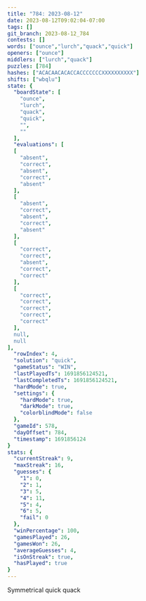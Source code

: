 ```yaml
---
title: "784: 2023-08-12"
date: 2023-08-12T09:02:04-07:00
tags: []
git_branch: 2023-08-12_784
contests: []
words: ["ounce","lurch","quack","quick"]
openers: ["ounce"]
middlers: ["lurch","quack"]
puzzles: [784]
hashes: ["ACACAACACACCACCCCCCCXXXXXXXXXX"]
shifts: ["wbqlu"]
state: {
  "boardState": [
    "ounce",
    "lurch",
    "quack",
    "quick",
    "",
    ""
  ],
  "evaluations": [
  [
    "absent",
    "correct",
    "absent",
    "correct",
    "absent"
  ],
  [
    "absent",
    "correct",
    "absent",
    "correct",
    "absent"
  ],
  [
    "correct",
    "correct",
    "absent",
    "correct",
    "correct"
  ],
  [
    "correct",
    "correct",
    "correct",
    "correct",
    "correct"
  ],
  null,
  null
],
  "rowIndex": 4,
  "solution": "quick",
  "gameStatus": "WIN",
  "lastPlayedTs": 1691856124521,
  "lastCompletedTs": 1691856124521,
  "hardMode": true,
  "settings": {
    "hardMode": true,
    "darkMode": true,
    "colorblindMode": false
  },
  "gameId": 578,
  "dayOffset": 784,
  "timestamp": 1691856124
}
stats: {
  "currentStreak": 9,
  "maxStreak": 16,
  "guesses": {
    "1": 0,
    "2": 1,
    "3": 5,
    "4": 11,
    "5": 4,
    "6": 5,
    "fail": 0
  },
  "winPercentage": 100,
  "gamesPlayed": 26,
  "gamesWon": 26,
  "averageGuesses": 4,
  "isOnStreak": true,
  "hasPlayed": true
}
---
```

<!-- more -->
Symmetrical quick quack
